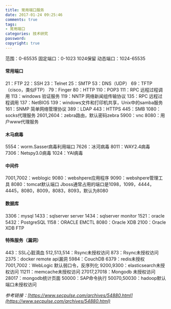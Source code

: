 ```yaml
---
title: 常用端口服务
date: 2017-01-24 09:25:46
comments: true
tags: 
- 常用端口
categories: 技术研究
password:
copyright: true
---
```


范围：0-65535
固定端口：0-1023   1024保留
动态端口：1024-65535


#### 常用端口
21：FTP
22：SSH
23：Telnet
25：SMTP
53：DNS（UDP）
69：TFTP（cisco，类似FTP）
79：Finger
80：HTTP
110：POP3
111：RPC 远程过程调用
113：windows 验证服务
119：NNTP 网络新闻组传输协议
135：RPC 远程过程调用
137：NetBIOS
139：windows文件和打印机共享，Unix中的samba服务
161：SNMP 简单网络管理协议
389：LDAP
443：HTTPS
445：SMB
1080：socks代理服务
2601,2604：zebra路由，默认密码zebra
5900：vnc
8080：用户www代理服务

#### 木马病毒
5554：worm.Sasser病毒利用端口
7626：冰河病毒
8011：WAY2.4病毒
7306：Netspy3.0病毒
1024：YAI病毒


#### 中间件
7001,7002：weblogic
9080：webshpere应用程序
9090：webshpere管理工具
8080：tomcat默认端口
Jboss通常占用的端口是1098，1099，4444，4445，8080，8009，8083，8093，默认为8080


#### 数据库
3306：mysql
1433：sqlserver server
1434：sqlserver monitor
1521：oracle
5432：PostgreSQL
1158：ORACLE EMCTL
8080：Oracle XDB
2100：Oracle XDB FTP

#### 特殊服务（漏洞）
443：SSL心脏滴血
512,513,514：Rsync未授权访问
873：Rsync未授权访问
2375：docker remote api漏洞
5984：CouchDB
6379：redis未授权
7001,7002：WebLogic 默认弱口令，反序列化
9200,9300：elasticsearch未授权访问
11211：memcache未授权访问
27017,27018：Mongodb 未授权访问
28017：mongodb统计页面
50000：SAP命令执行
50070,50030：hadoop默认端口未授权访问



*参考链接：[https://www.secpulse.com/archives/54880.html](https://www.secpulse.com/archives/54880.html)*